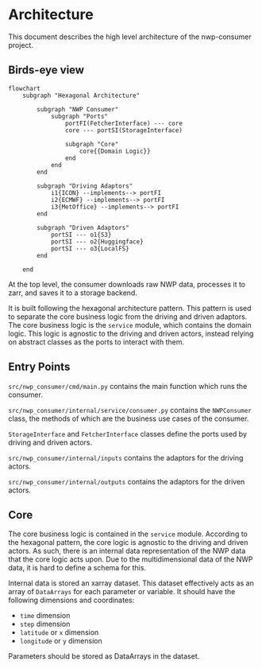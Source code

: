 # Architecture

This document describes the high level architecture of the nwp-consumer project.

## Birds-eye view

```mermaid
flowchart
    subgraph "Hexagonal Architecture"

        subgraph "NWP Consumer"
            subgraph "Ports"
                portFI(FetcherInterface) --- core
                core --- portSI(StorageInterface)

                subgraph "Core"                    
                    core{{Domain Logic}}
                end
            end
        end

        subgraph "Driving Adaptors"
            i1{ICON} --implements--> portFI
            i2{ECMWF} --implements--> portFI
            i3{MetOffice} --implements--> portFI
        end

        subgraph "Driven Adaptors"
            portSI --- o1{S3}
            portSI --- o2{Huggingface}
            portSI --- o3{LocalFS}
        end
        
    end
```

At the top level, the consumer downloads raw NWP data, processes it to zarr, and saves it to a storage backend.

It is built following the hexagonal architecture pattern.
This pattern is used to separate the core business logic from the driving and driven adaptors.
The core business logic is the `service` module, which contains the domain logic.
This logic is agnostic to the driving and driven actors,
instead relying on abstract classes as the ports to interact with them.


## Entry Points

`src/nwp_consumer/cmd/main.py` contains the main function which runs the consumer.

`src/nwp_consumer/internal/service/consumer.py` contains the `NWPConsumer` class,
the methods of which are the business use cases of the consumer.

`StorageInterface` and `FetcherInterface` classes define the ports used by driving and driven actors.

`src/nwp_consumer/internal/inputs` contains the adaptors for the driving actors.

`src/nwp_consumer/internal/outputs` contains the adaptors for the driven actors.

## Core

The core business logic is contained in the `service` module.
According to the hexagonal pattern, the core logic is agnostic to the driving and driven actors.
As such, there is an internal data representation of the NWP data that the core logic acts upon.
Due to the multidimensional data of the NWP data, it is hard to define a schema for this.

Internal data is stored an xarray dataset.
This dataset effectively acts as an array of `DataArrays` for each parameter or variable.
It should have the following dimensions and coordinates:

- `time` dimension
- `step` dimension
- `latitude` or `x` dimension
- `longitude` or `y` dimension

Parameters should be stored as DataArrays in the dataset.